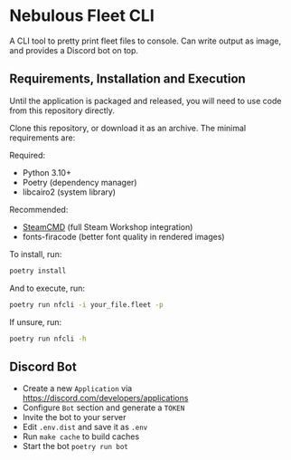 # Nebulous Fleet CLI

A CLI tool to pretty print fleet files to console. Can write output as image, and provides a Discord bot on top.

## Requirements, Installation and Execution

Until the application is packaged and released, you will need to use code from this repository directly.

Clone this repository, or download it as an archive. The minimal requirements are:

Required:

- Python 3.10+
- Poetry (dependency manager)
- libcairo2 (system library)

Recommended:

- [SteamCMD](https://developer.valvesoftware.com/wiki/SteamCMD) (full Steam Workshop integration)
- fonts-firacode (better font quality in rendered images)

To install, run:

```sh
poetry install
```

And to execute, run:

```sh
poetry run nfcli -i your_file.fleet -p
```

If unsure, run:

```sh
poetry run nfcli -h
```

## Discord Bot

- Create a new `Application` via <https://discord.com/developers/applications>
- Configure `Bot` section and generate a `TOKEN`
- Invite the bot to your server
- Edit `.env.dist` and save it as `.env`
- Run `make cache` to build caches
- Start the bot `poetry run bot`
